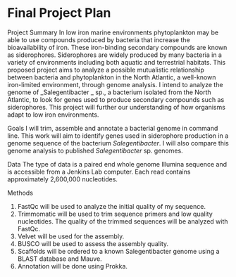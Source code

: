 # Final Project Plan

Project Summary
 In low iron marine environments phytoplankton may be able to use compounds produced by bacteria that increase the bioavailability of iron. These iron-binding secondary compounds are known as siderophores. Siderophores are widely produced by many bacteria in a variety of environments including both aquatic and terrestrial habitats. This proposed project aims to analyze a possible mutualistic relationship between bacteria and phytoplankton in the North Atlantic, a well-known iron-limited environment, through genome analysis. I intend to analyze the genome of _Salegentibacter _ sp., a bacterium isolated from the North Atlantic, to look for genes used to produce secondary compounds such as siderophores. This project will further our understanding of how organisms adapt to low iron environments. 
 
 Goals
 I will trim, assemble and annotate a bacterial genome in command line. This work will aim to identify genes used in siderophore production in a genome sequence of the bacterium _Salegentibacter_. I will also compare this genome analysis to published  _Salegentibacter_ sp. genomes.  

Data
The type of data is a paired end whole genome Illumina sequence and is accessible from a Jenkins Lab computer. Each read contains approximately 2,600,000 nucleotides.

Methods
1. FastQc will be used to analyze the initial quality of my sequence.
2. Trimmomatic will be used to trim sequence primers and low quality nucleotides. The quality of the trimmed sequences will be analyzed with FastQc.
3. Velvet will be used for the assembly.
4. BUSCO will be used to assess the assembly quality. 
5. Scaffolds will be ordered to a known Salegentibacter genome using a BLAST database and Mauve.
6. Annotation will be done using Prokka. 
